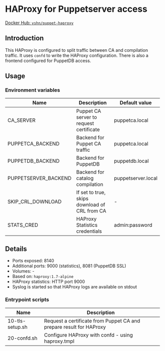 # HAProxy for Puppetserver access

[Docker Hub: `vshn/puppet-haproxy`](https://hub.docker.com/r/vshn/puppet-haproxy/)

## Introduction

This HAProxy is configured to split traffic between CA and compilation traffic.
It uses `confd` to write the HAProxy configuration. There is also a frontend configured
for PuppetDB access.

## Usage

### Environment variables

| Name                 | Description                                     | Default value      |
| ----                 | -----------------------------------------       | -------------      |
| CA_SERVER            | Puppet CA server to request certificate         | puppetca.local     |
| PUPPETCA_BACKEND     | Backend for Puppet CA traffic                   | puppetca.local     |
| PUPPETDB_BACKEND     | Backend for PuppetDB                            | puppetdb.local     |
| PUPPETSERVER_BACKEND | Backend for catalog compilation                 | puppetserver.local |
| SKIP_CRL_DOWNLOAD    | If set to true, skips download of CRL from CA   | -                  |
| STATS_CRED           | HAProxy Statistics credentials                  | admin:password     |

## Details

* Ports exposed: 8140
* Additional ports: 9000 (statistics), 8081 (PuppetDB SSL)
* Volumes: -
* Based on: `haproxy:1.7-alpine`
* HAProxy statistics: HTTP port 9000
* Syslog is started so that HAProxy logs are available on stdout

### Entrypoint scripts

| Name            | Description                                                         |
| ----            | -----------                                                         |
| 10-tls-setup.sh | Request a certificate from Puppet CA and prepare result for HAProxy |
| 20-confd.sh     | Configure HAProxy with confd - using haproxy.tmpl                   |
